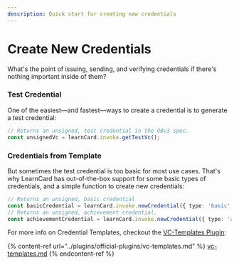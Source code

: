 ```yaml
---
description: Quick start for creating new credentials
---
```


# Create New Credentials

What's the point of issuing, sending, and verifying credentials if there's nothing important inside of them?

### Test Credential

One of the easiest—and fastest—ways to create a credential is to generate a test credential:

```typescript
// Returns an unsigned, test credential in the OBv3 spec.
const unsignedVc = learnCard.invoke.getTestVc();
```

### Credentials from Template

But sometimes the test credential is too basic for most use cases. That's why LearnCard has out-of-the-box support for some basic types of credentials, and a simple function to create new credentials:

```typescript
// Returns an unsigned, basic credential
const basicCredential = learnCard.invoke.newCredential({ type: 'basic' });
// Returns an unsigned, achievement credential. 
const achievementCredential = learnCard.invoke.newCredential({ type: 'achievement' });
```

For more info on Credential Templates, checkout the [VC-Templates Plugin](../plugins/official-plugins/vc-templates.md):

{% content-ref url="../plugins/official-plugins/vc-templates.md" %}
[vc-templates.md](../plugins/official-plugins/vc-templates.md)
{% endcontent-ref %}
